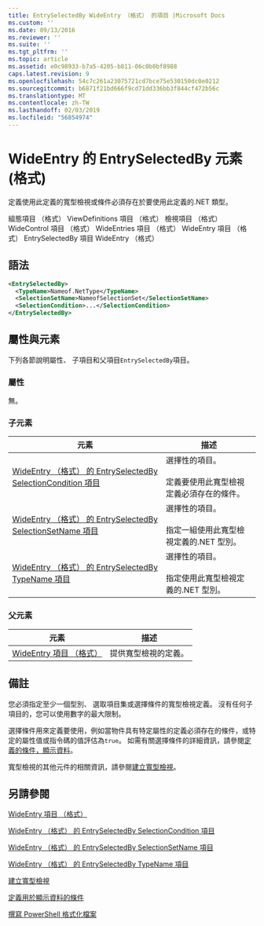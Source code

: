 ```yaml
---
title: EntrySelectedBy WideEntry （格式） 的項目 |Microsoft Docs
ms.custom: ''
ms.date: 09/13/2016
ms.reviewer: ''
ms.suite: ''
ms.tgt_pltfrm: ''
ms.topic: article
ms.assetid: e0c98933-b7a5-4205-b811-06c0b0bf8988
caps.latest.revision: 9
ms.openlocfilehash: 54c7c261a23075721cd7bce75e530150dc0e0212
ms.sourcegitcommit: b6871f21bd666f9cd71dd336bb3f844cf472b56c
ms.translationtype: MT
ms.contentlocale: zh-TW
ms.lasthandoff: 02/03/2019
ms.locfileid: "56854974"
---
```

# <a name="entryselectedby-element-for-wideentry-format"></a>WideEntry 的 EntrySelectedBy 元素 (格式)

定義使用此定義的寬型檢視或條件必須存在於要使用此定義的.NET 類型。

組態項目 （格式） ViewDefinitions 項目 （格式） 檢視項目 （格式） WideControl 項目 （格式） WideEntries 項目 （格式） WideEntry 項目 （格式） EntrySelectedBy 項目 WideEntry （格式）

## <a name="syntax"></a>語法

```xml
<EntrySelectedBy>
  <TypeName>Nameof.NetType</TypeName>
  <SelectionSetName>NameofSelectionSet</SelectionSetName>
  <SelectionCondition>...</SelectionCondition>
</EntrySelectedBy>
```

## <a name="attributes-and-elements"></a>屬性與元素

下列各節說明屬性、 子項目和父項目`EntrySelectedBy`項目。

### <a name="attributes"></a>屬性

無。

### <a name="child-elements"></a>子元素

|元素|描述|
|-------------|-----------------|
|[WideEntry （格式） 的 EntrySelectedBy SelectionCondition 項目](./selectioncondition-element-for-entryselectedby-for-widecontrol-format.md)|選擇性的項目。<br /><br /> 定義要使用此寬型檢視定義必須存在的條件。|
|[WideEntry （格式） 的 EntrySelectedBy SelectionSetName 項目](./selectionsetname-element-for-entryselectedby-for-widecontrol-format.md)|選擇性的項目。<br /><br /> 指定一組使用此寬型檢視定義的.NET 型別。|
|[WideEntry （格式） 的 EntrySelectedBy TypeName 項目](./typename-element-for-entryselectedby-for-wideentry-format.md)|選擇性的項目。<br /><br /> 指定使用此寬型檢視定義的.NET 型別。|

### <a name="parent-elements"></a>父元素

|元素|描述|
|-------------|-----------------|
|[WideEntry 項目 （格式）](./wideentry-element-for-widecontrol-format.md)|提供寬型檢視的定義。|

## <a name="remarks"></a>備註

您必須指定至少一個型別、 選取項目集或選擇條件的寬型檢視定義。 沒有任何子項目的，您可以使用數字的最大限制。

選擇條件用來定義要使用，例如當物件具有特定屬性的定義必須存在的條件，或特定的屬性值或指令碼的值評估為`true`。 如需有關選擇條件的詳細資訊，請參閱[定義的條件，顯示資料](./defining-conditions-for-displaying-data.md)。

寬型檢視的其他元件的相關資訊，請參閱[建立寬型檢視](./creating-a-wide-view.md)。

## <a name="see-also"></a>另請參閱

[WideEntry 項目 （格式）](./wideentry-element-for-widecontrol-format.md)

[WideEntry （格式） 的 EntrySelectedBy SelectionCondition 項目](./selectioncondition-element-for-entryselectedby-for-widecontrol-format.md)

[WideEntry （格式） 的 EntrySelectedBy SelectionSetName 項目](./selectionsetname-element-for-entryselectedby-for-widecontrol-format.md)

[WideEntry （格式） 的 EntrySelectedBy TypeName 項目](./typename-element-for-entryselectedby-for-wideentry-format.md)

[建立寬型檢視](./creating-a-wide-view.md)

[定義用於顯示資料的條件](./defining-conditions-for-displaying-data.md)

[撰寫 PowerShell 格式化檔案](./writing-a-powershell-formatting-file.md)

